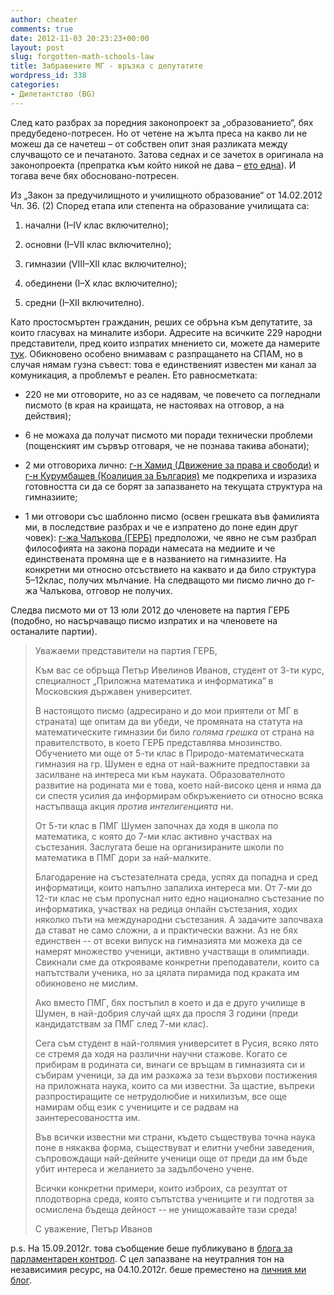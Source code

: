 ```yaml
---
author: cheater
comments: true
date: 2012-11-03 20:23:23+00:00
layout: post
slug: forgotten-math-schools-law
title: Забравените МГ - връзка с депутатите
wordpress_id: 338
categories:
- Дилетантство (BG)
---
```



След като разбрах за поредния законопроект за „образованието“, бях предубедено-потресен. Но от четене на жълта преса на какво ли не можеш да се начетеш – от собствен опит зная разликата между случващото се и печатаното. Затова седнах и се зачетох в оригинала на законопроекта (препратка към който никой не дава – [ето една](http://www.mon.bg/below/law/)). И тогава вече бях обосновано-потресен.
<!-- more -->
Из „Закон за предучилищното и училищното образование“ от 14.02.2012 Чл. 36. (2) Според етапа или степента на образование училищата са:



	
  1. начални (І–ІV клас включително);

	
  2. основни (І–VІІ клас включително);

	
  3. гимназии (VІІІ–ХІІ клас включително);

	
  4. обединени (І–Х клас включително);

	
  5. средни (І–ХІІ включително).


Като простосмъртен гражданин, реших се обръна към депутатите, за които гласувах на миналите избори. Адресите на всичките 229 народни представители, пред които изпратих мнението си, можете да намерите [тук](http://www.parlamentaren-kontrol.com/mails.html). Обикновено особено внимавам с разпращането на СПАМ, но в случая нямам гузна съвест: това е единственият известен ми канал за комуникация, а проблемът е реален. Ето равносметката:



	
  * 220 не ми отговорите, но аз се надявам, че повечето са погледнали писмото (в края на краищата, не настоявах на отговор, а на действия);

	
  * 6 не можаха да получат писмото ми поради технически проблеми (пощенският им сървър отговаря, че не познава такива абонати);

	
  * 2 ми отговориха лично: [г-н Хамид (Движение за права и свободи)](http://www.parliament.bg/bg/MP/1113) и [г-н Курумбашев (Коалиция за България)](http://www.parliament.bg/bg/MP/1019) ме подкрепиха и изразиха готовността си да се борят за запазването на текущата структура на гимназиите;

	
  * 1 ми отговори със шаблонно писмо (освен грешката във фамилията ми, в последствие разбрах и че е изпратено до поне един друг човек): [г-жа Чалъкова (ГЕРБ)](http://www.parliament.bg/bg/MP/1119) предположи, че явно не съм разбрал философията на закона поради намесата на медиите и че единствената промяна ще е в названието на гимназиите. На конкретни ми относно отсъствието на каквато и да било структура 5–12клас, получих мълчание. На следващото ми писмо лично до г-жа Чалъкова, отговор не получих.


Следва писмото ми от 13 юли 2012 до членовете на партия ГЕРБ (подобно, но насърчаващо писмо изпратих и на членовете на останалите партии).


<blockquote>Уважаеми представители на партия ГЕРБ,

Към вас се обръща Петър Ивелинов Иванов, студент от 3-ти курс,
специалност „Приложна математика и информатика“ в Московския държавен
университет.

В настоящото писмо (адресирано и до мои приятели от МГ в страната) ще
опитам да ви убеди, че промяната на статута на математическите
гимназии би било *голяма грешка* от страна на правителството, в което
ГЕРБ представлява мнозинство. Обучението ми още от 5-ти клас в
Природо-математическата гимназия на гр. Шумен е една от най-важните
предпоставки за засилване на интереса ми към науката. Образователното
развитие на родината ми е това, което най-високо ценя и няма да си
спестя усилия да информирам обкръжението си относно всяка настъпваща
акция *против интелигенцията* ни.

От 5-ти клас в ПМГ Шумен започнах да ходя в школа по математика, с
която до 7-ми клас активно участвах на състезания. Заслугата беше на
организираните школи по математика в ПМГ дори за най-малките.

Благодарение на състезателната среда, успях да попадна и сред
информатици, които напълно запалиха интереса ми. От 7-ми до 12-ти клас
не съм пропуснал нито едно национално състезание по информатика,
участвах на редица онлайн състезания, ходих няколко пъти на
международни състезания. А задачите започваха да стават не само
сложни, а и практически важни. Аз не бях единствен -- от всеки випуск
на гимназията ми можеха да се намерят множество ученици, активно
участващи в олимпиади. Свикнали сме да открояваме конкретни
преподаватели, които са напътствали ученика, но за цялата пирамида под
краката им обикновено не мислим.

Ако вместо ПМГ, бях постъпил в което и да е друго училище в Шумен, в
най-добрия случай щях да проспя 3 години (преди кандидатствам за ПМГ
след 7-ми клас).

Сега съм студент в най-голямия университет в Русия, всяко лято се
стремя да ходя на различни научни стажове. Когато се прибирам в
родината си, винаги се връщам в гимназията си и събирам ученици, за да
им разкажа за тези върхови постижения на приложната наука, които са ми
известни. За щастие, въпреки разпростиращите се нетрудолюбие и
нихилизъм, все още намирам общ език с учениците и се радвам на
заинтересоваността им.

Във всички известни ми страни, където съществува точна наука поне в
някаква форма, съществуват и елитни учебни заведения, съпровождащи
най-дейните ученици още от преди да им бъде убит интереса и желанието
за задълбочено учене.

Всички конкретни примери, които изброих, са резултат от плодотворна
среда, която съпътства учениците и ги подготвя за осмислена бъдеща
дейност -- не унищожавайте тази среда!

С уважение,
Петър Иванов</blockquote>



p.s. На 15.09.2012г. това съобщение беше публикувано в [блога за парламентарен контрол](http://blog.parlamentaren-kontrol.com/). С цел запазване на неутралния тон на независимия ресурс, на 04.10.2012г. беше преместено на [личния ми блог](pesho.info/diletto).

